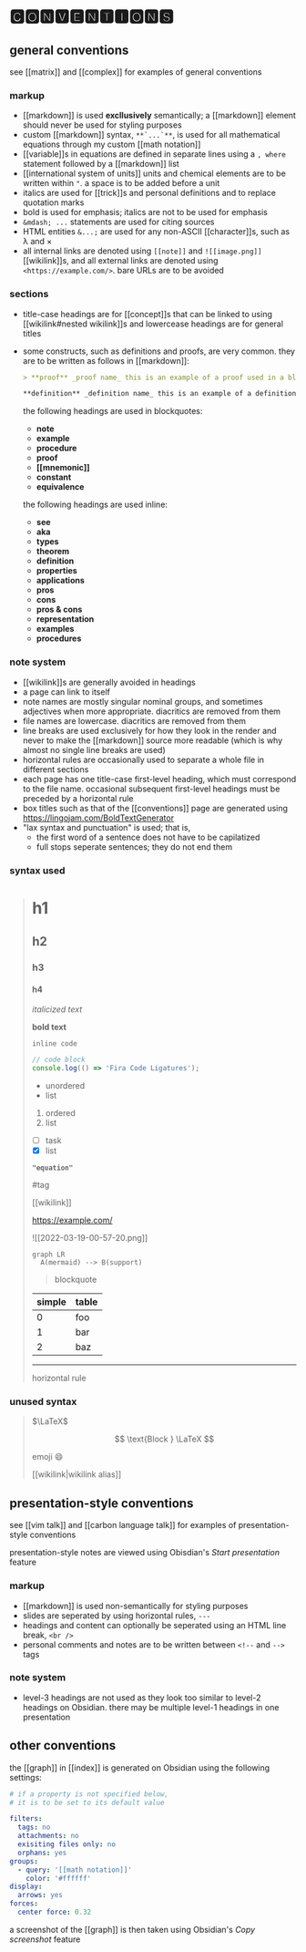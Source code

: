 # 🅲🅾🅽🆅🅴🅽🆃🅸🅾🅽🆂

## general conventions

see [[matrix]] and [[complex]] for examples of general conventions

### markup

- [[markdown]] is used **excllusively** semantically; a [[markdown]] element should never be used for styling purposes
- custom [[markdown]] syntax, `` **`...`** ``, is used for all mathematical equations through my custom [[math notation]]
- [[variable]]s in equations are defined in separate lines using a `, where` statement followed by a [[markdown]] list
- [[international system of units]] units and chemical elements are to be written within `"`. a space is to be added before a unit
- italics are used for [[trick]]s and personal definitions and to replace quotation marks
- bold is used for emphasis; italics are not to be used for emphasis
- `&mdash; ...` statements are used for citing sources
- HTML entities `&...;` are used for any non-ASCII [[character]]s, such as &lambda; and &times;
- all internal links are denoted using `[[note]]` and `![[image.png]]` [[wikilink]]s, and all external links are denoted using `<https://example.com/>`. bare URLs are to be avoided

### sections

- title-case headings are for [[concept]]s that can be linked to using [[wikilink#nested wikilink]]s and lowercease headings are for general titles

- some constructs, such as definitions and proofs, are very common. they are to be written as follows in [[markdown]]:

  ```md
  > **proof** _proof name_ this is an example of a proof used in a blockquote

  **definition** _definition name_ this is an example of a definition used inline
  ```

  the following headings are used in blockquotes:

  - **note**
  - **example**
  - **procedure**
  - **proof**
  - **[[mnemonic]]**
  - **constant**
  - **equivalence**

  the following headings are used inline:

  - **see**
  - **aka**
  - **types**
  - **theorem**
  - **definition**
  - **properties**
  - **applications**
  - **pros**
  - **cons**
  - **pros & cons**
  - **representation**
  - **examples**
  - **procedures**

### note system

- [[wikilink]]s are generally avoided in headings
- a page can link to itself
- note names are mostly singular nominal groups, and sometimes adjectives when more appropriate. diacritics are removed from them
- file names are lowercase. diacritics are removed from them
- line breaks are used exclusively for how they look in the render and never to make the [[markdown]] source more readable (which is why almost no single line breaks are used)
- horizontal rules are occasionally used to separate a whole file in different sections
- each page has one title-case first-level heading, which must correspond to the file name. occasional subsequent first-level headings must be preceded by a horizontal rule
- box titles such as that of the [[conventions]] page are generated using <https://lingojam.com/BoldTextGenerator>
- "lax syntax and punctuation" is used; that is,
  - the first word of a sentence does not have to be capilatized
  - full stops seperate sentences; they do not end them

### syntax used

> # h1
>
> ## h2
>
> ### h3
>
> #### h4
>
> _italicized text_
>
> **bold text**
>
> `inline code`
>
> ```javascript
> // code block
> console.log(() => 'Fira Code Ligatures');
> ```
>
> - unordered
> - list
>
> 1. ordered
> 2. list
>
> - [ ] task
> - [x] list
>
> **`"equation"`**
>
> #tag
>
> [[wikilink]]
>
> <https://example.com/>
>
> ![[2022-03-19-00-57-20.png]]
>
> ```mermaid
> graph LR
>   A(mermaid) --> B(support)
> ```
>
> > blockquote
>
> | simple | table |
> | ------ | ----- |
> | 0      | foo   |
> | 1      | bar   |
> | 2      | baz   |
>
> ---
>
> horizontal rule

### unused syntax

> $\LaTeX$
>
> $$
> \text{Block } \LaTeX
> $$
>
> emoji :smile:
>
> [[wikilink|wikilink alias]]

## presentation-style conventions

see [[vim talk]] and [[carbon language talk]] for examples of presentation-style conventions

presentation-style notes are viewed using Obisdian's _Start presentation_ feature

### markup

- [[markdown]] is used non-semantically for styling purposes
- slides are seperated by using horizontal rules, `---`
- headings and content can optionally be seperated using an HTML line break, `<br />`
- personal comments and notes are to be written between `<!--` and `-->` tags

### note system

- level-3 headings are not used as they look too similar to level-2 headings on Obsidian. there may be multiple level-1 headings in one presentation

## other conventions

the [[graph]] in [[index]] is generated on Obsidian using the following settings:

```yaml
# if a property is not specified below,
# it is to be set to its default value

filters:
  tags: no
  attachments: no
  exisiting files only: no
  orphans: yes
groups:
  - query: '[[math notation]]'
    color: '#ffffff'
display:
  arrows: yes
forces:
  center force: 0.32
```

a screenshot of the [[graph]] is then taken using Obsidian's _Copy screenshot_ feature
